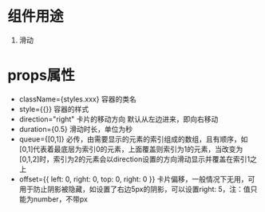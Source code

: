 # 组件用途
1. 滑动
# props属性
* className={styles.xxx} 容器的类名
* style={{}} 容器的样式
* direction="right" 卡片的移动方向 默认从左边进来，即向右移动
* duration={0.5} 滑动时长，单位为秒
* queue={[0,1]} 必传，由需要显示的元素的索引组成的数组，且有顺序，如[0,1]代表着最底层为索引0的元素，上面覆盖则索引为1的元素，当改变为[0,1,2]时，索引为2的元素会以direction设置的方向滑动显示并覆盖在索引1之上
* offset={{ left: 0, right: 0, top: 0, right: 0 }} 卡片偏移，一般情况下无用，可用于防止阴影被隐藏，如设置了右边5px的阴影，可以设置right: 5，注：值只能为number，不带px
